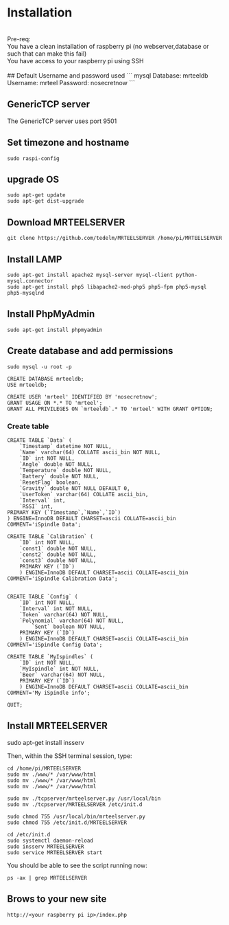 # Installation
</br>
Pre-req:
</br>
You have a clean installation of raspberry pi (no webserver,database or such that can make this fail)</br>
You have access to your raspberry pi using SSH</br>
</br>
## Default Username and password used
```
mysql
Database: mrteeldb
Username: mrteel
Password: nosecretnow
```

## GenericTCP server
The GenericTCP server uses port 9501

## Set timezone and hostname
```
sudo raspi-config
```
## upgrade OS
```
sudo apt-get update
sudo apt-get dist-upgrade
```
## Download MRTEELSERVER
```
git clone https://github.com/tedelm/MRTEELSERVER /home/pi/MRTEELSERVER
```
## Install LAMP
```
sudo apt-get install apache2 mysql-server mysql-client python-mysql.connector
sudo apt-get install php5 libapache2-mod-php5 php5-fpm php5-mysql php5-mysqlnd
```
## Install PhpMyAdmin
```
sudo apt-get install phpmyadmin
```

## Create database and add permissions
```
sudo mysql -u root -p

CREATE DATABASE mrteeldb;
USE mrteeldb;

CREATE USER 'mrteel' IDENTIFIED BY 'nosecretnow';
GRANT USAGE ON *.* TO 'mrteel';
GRANT ALL PRIVILEGES ON `mrteeldb`.* TO 'mrteel' WITH GRANT OPTION;
```
### Create table
```
CREATE TABLE `Data` (
	`Timestamp` datetime NOT NULL,
	`Name` varchar(64) COLLATE ascii_bin NOT NULL,
	`ID` int NOT NULL,
	`Angle` double NOT NULL,
	`Temperature` double NOT NULL,
	`Battery` double NOT NULL,
	`ResetFlag` boolean,
	`Gravity` double NOT NULL DEFAULT 0,
	`UserToken` varchar(64) COLLATE ascii_bin,
	`Interval` int,
	`RSSI` int,
PRIMARY KEY (`Timestamp`,`Name`,`ID`)
) ENGINE=InnoDB DEFAULT CHARSET=ascii COLLATE=ascii_bin COMMENT='iSpindle Data';

CREATE TABLE `Calibration` (
	`ID` int NOT NULL,
	`const1` double NOT NULL,
	`const2` double NOT NULL,
	`const3` double NOT NULL,
	PRIMARY KEY (`ID`)
	) ENGINE=InnoDB DEFAULT CHARSET=ascii COLLATE=ascii_bin COMMENT='iSpindle Calibration Data';


CREATE TABLE `Config` (
	`ID` int NOT NULL,
	`Interval` int NOT NULL,
	`Token` varchar(64) NOT NULL,
	`Polynomial` varchar(64) NOT NULL,
        `Sent` boolean NOT NULL,
	PRIMARY KEY (`ID`)
	) ENGINE=InnoDB DEFAULT CHARSET=ascii COLLATE=ascii_bin COMMENT='iSpindle Config Data';
	
CREATE TABLE `MyIspindles` (
	`ID` int NOT NULL,
	`MyIspindle` int NOT NULL,
	`Beer` varchar(64) NOT NULL,
	PRIMARY KEY (`ID`)
	) ENGINE=InnoDB DEFAULT CHARSET=ascii COLLATE=ascii_bin COMMENT='My iSpindle info';
	    
QUIT;
```
## Install MRTEELSERVER

sudo apt-get install insserv</br>

Then, within the SSH terminal session, type:</br>
```
cd /home/pi/MRTEELSERVER
sudo mv ./www/* /var/www/html
sudo mv ./www/* /var/www/html
sudo mv ./www/* /var/www/html

sudo mv ./tcpserver/mrteelserver.py /usr/local/bin
sudo mv ./tcpserver/MRTEELSERVER /etc/init.d

sudo chmod 755 /usr/local/bin/mrteelserver.py
sudo chmod 755 /etc/init.d/MRTEELSERVER

cd /etc/init.d
sudo systemctl daemon-reload
sudo insserv MRTEELSERVER
sudo service MRTEELSERVER start
```
You should be able to see the script running now:
```
ps -ax | grep MRTEELSERVER
```
## Brows to your new site	
```
http://<your raspberry pi ip>/index.php
```
